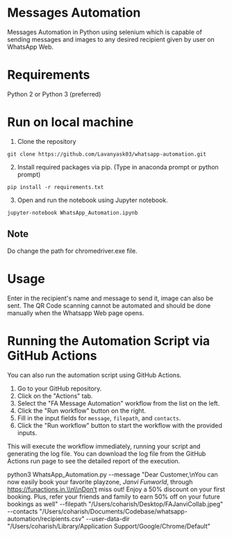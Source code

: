 # Messages Automation
Messages Automation in Python using selenium which is capable of sending messages and images to any desired recipient given by user on WhatsApp Web.

# Requirements
Python 2 or Python 3 (preferred)

# Run on local machine
1. Clone the repository
```
git clone https://github.com/Lavanyask03/whatsapp-automation.git
```

2. Install required packages via pip. (Type in anaconda prompt or python prompt)
```
pip install -r requirements.txt
```

3. Open and run the notebook using Jupyter notebook.
```
jupyter-notebook WhatsApp_Automation.ipynb
```

## Note
Do change the path for chromedriver.exe file.

# Usage
Enter in the recipient's name and message to send it, image can also be sent.
The QR Code scanning cannot be automated and should be done manually when the Whatsapp Web page opens.

# Running the Automation Script via GitHub Actions
You can also run the automation script using GitHub Actions.

1. Go to your GitHub repository.
2. Click on the "Actions" tab.
3. Select the "FA Message Automation" workflow from the list on the left.
4. Click the "Run workflow" button on the right.
5. Fill in the input fields for `message`, `filepath`, and `contacts`.
6. Click the "Run workflow" button to start the workflow with the provided inputs.

This will execute the workflow immediately, running your script and generating the log file. You can download the log file from the GitHub Actions run page to see the detailed report of the execution.

python3 WhatsApp_Automation.py --message "Dear Customer,\\nYou can now easily book your favorite playzone, *Janvi Funworld*, through https://funactions.in.\\n\\nDon’t miss out! Enjoy a 50% discount on your first booking. Plus, refer your friends and family to earn 50% off on your future bookings as well" --filepath "/Users/coharish/Desktop/FAJanviCollab.jpeg" --contacts "/Users/coharish/Documents/Codebase/whatsapp-automation/recipients.csv" --user-data-dir "/Users/coharish/Library/Application Support/Google/Chrome/Default"